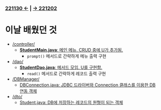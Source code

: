 ﻿### [221130 ←](/221125-_JAVA_INTERMEDIATE/221130/) | [→ 221202](/221125-_JAVA_INTERMEDIATE/221202/)

# 이날 배웠던 것

- [/controller/](/221125-_JAVA_INTERMEDIATE/221130/javastudy/controller/)
    - [**StudentMain.java**: 메인 메뉴. CRUD 중에 U가 추가됨.](/221125-_JAVA_INTERMEDIATE/221130/javastudy/controller/StudentMain.java)
        - `prompt()` 메서드로 간략하게 메뉴 출력 구현
- [/dao/](/221125-_JAVA_INTERMEDIATE/221130/javastudy/dao/)
    - [**StudentDao.java**: 메서드 모임. U를 구현함.](/221125-_JAVA_INTERMEDIATE/221130/javastudy/dao/StudentDao.java)
        - `read()` 메서드로 간략하게 레코드 출력 구현
- [/DBManager/](/221125-_JAVA_INTERMEDIATE/221130/javastudy/DBManager/)
    - [DBConnection.java: JDBC 드라이버와 Connection 클래스를 이용한 DB 연동 객체](/221125-_JAVA_INTERMEDIATE/221130/javastudy/DBManager/DBConnection.java)
- [/dto/](/221125-_JAVA_INTERMEDIATE/221130/javastudy/dto/)
    - [Student.java: DB에 저장하는 레코드의 원형이 되는 객체](/221125-_JAVA_INTERMEDIATE/221130/javastudy/dto/Student.java)